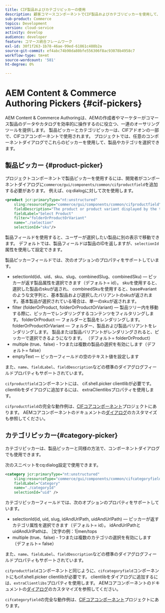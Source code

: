 ```yaml
---
title: CIF製品およびカテゴリピッカーの使用
description: 顧客コマースコンポーネントでCIF製品およびカテゴリピッカーを使用して、作成者やマーケターがコマース製品およびカタログデータを効率的に操作できるようにする方法を説明します。
sub-product: Commerce
topics: Development
version: cloud-service
activity: develop
audience: developer
feature: コマース統合フレームワーク
exl-id: 30f1f263-1b78-46ae-99ed-61861c488b2a
source-git-commit: ef4abc74b90da80bfe556306f8ac93078b4958c7
workflow-type: tm+mt
source-wordcount: '581'
ht-degree: 0%

---
```


# AEM Content &amp; Commerce Authoring Pickers {#cif-pickers}

AEM Content &amp; Commerce Authoringは、AEMの作成者やマーケターがコマース製品のデータやカタログを効率的に操作するのに役立つ、一連のオーサリングツールを提供します。 製品ピッカーとカテゴリピッカーは、CIFアドオンの一部で、CIFコアコンポーネントで使用されます。 プロジェクトでは、任意のコンポーネントダイアログでこれらのピッカーを使用して、製品やカテゴリを選択できます。

## 製品ピッカー {#product-picker}

プロジェクトコンポーネントで製品ピッカーを使用するには、開発者がコンポーネントダイアログに`commerce/gui/components/common/cifproductfield`を追加する必要があります。 例えば、cq:dialogに対して次を使用します。

```xml
<product jcr:primaryType="nt:unstructured"
    sling:resourceType="commerce/gui/components/common/cifproductfield"
    fieldDescription="The product or product variant displayed by the teaser"
    fieldLabel="Select Product"
    filter="folderOrProductOrVariant"
    name="./selection"
    selectionId="sku"/>
```

製品フィールドを使用すると、ユーザーが選択したい製品に別の表示で移動できます。 デフォルトでは、製品フィールドは製品のIDを返しますが、`selectionId`属性を使用して設定できます。

製品ピッカーフィールドでは、次のオプションのプロパティをサポートしています。

- selectionId(id、uid、sku、slug、combinedSlug、combinedSku) — ピッカーが返す製品属性を選択できます（デフォルト= id）。 skuを使用すると、選択した製品のskuが返され、 combinedSkuを使用すると、base#variantのような文字列と、基本製品および選択したバリアントのskuが返されます。基本製品が選択されている場合は、単一のskuが返されます。
- filter (folderOrProduct, folderOrProductOrVariant) — 製品ツリー内を移動する際に、ピッカーでレンダリングするコンテンツをフィルタリングします。 folderOrProduct — フォルダーと製品をレンダリングします。 folderOrProductOrVariant — フォルダー、製品および製品バリアントをレンダリングします。 製品または製品バリアントがレンダリングされると、ピッカーで選択できるようになります。 （デフォルト= folderOrProduct）
- multiple (true、false) - 1つまたは複数の製品の選択を有効にします（デフォルト= false）
- emptyText — ピッカーフィールドの空のテキスト値を設定します

また、`name`、`fieldLabel`、`fieldDescription`などの標準のダイアグログフィールドプロパティもサポートされています。

`cifproductfield`コンポーネントには、 cif.shell.picker clientlibが必要です。 clientlibをダイアログに追加するには、 extraClientlibsプロパティを使用します。

`cifproductfield`の完全な動作例は、[CIFコアコンポーネント](https://github.com/adobe/aem-core-cif-components/blob/master/ui.apps/src/main/content/jcr_root/apps/core/cif/components/commerce/productteaser/v1/productteaser/_cq_dialog/.content.xml)プロジェクトにあります。 AEMコアコンポーネントのドキュメントの[ダイアログ](https://experienceleague.adobe.com/docs/experience-manager-core-components/using/developing/customizing.html?lang=en#customizing-dialogs)のカスタマイズも参照してください。

## カテゴリピッカー{#category-picker}

カテゴリピッカーは、製品ピッカーと同様の方法で、コンポーネントダイアログでも使用できます。

次のスニペットをcq:dialog設定で使用できます。

```xml
<category jcr:primaryType="nt:unstructured" 
    sling:resourceType="commerce/gui/components/common/cifcategoryfield" 
    fieldLabel="Category" 
    name="./categoryId" 
    selectionId="uid" />
```

カテゴリピッカーフィールドでは、次のオプションのプロパティをサポートしています。

- selectionId(id, uid, slug, idAndUrlPath, uidAndUrlPath) — ピッカーが返すカテゴリ属性を選択できます（デフォルト= id）。 idAndUrlPathとuidAndUrlPathは、 |文字の例：1|men/tops
- multiple (true、false) - 1つまたは複数のカテゴリの選択を有効にします（デフォルト= false）

また、`name`、`fieldLabel`、`fieldDescription`などの標準のダイアグログフィールドプロパティもサポートされています。

`cifproductfield`コンポーネントと同じように、`cifcategoryfield`コンポーネントにもcif.shell.picker clientlibが必要です。 clientlibをダイアログに追加するには、`extraClientlibs`プロパティを使用します。 AEMコアコンポーネントのドキュメントの[ダイアログ](https://experienceleague.adobe.com/docs/experience-manager-core-components/using/developing/customizing.html?lang=en#customizing-dialogs)のカスタマイズを参照してください。

`cifcategoryfield`の完全な動作例は、[CIFコアコンポーネント](https://github.com/adobe/aem-core-cif-components/blob/master/ui.apps/src/main/content/jcr_root/apps/core/cif/components/commerce/featuredcategorylist/v1/featuredcategorylist/_cq_dialog/.content.xml)プロジェクトにあります。
